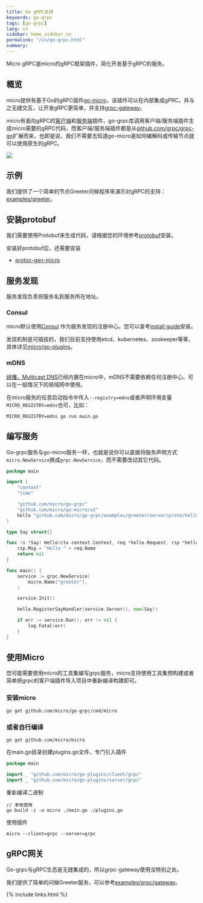 ```yaml
---
title: Go gRPC支持
keywords: go-grpc
tags: [go-grpc]
lang: cn
sidebar: home_sidebar_cn
permalink: "/cn/go-grpc.html"
summary: 
---
```


Micro gRPC是micro的gRPC框架插件，简化开发基于gRPC的服务。

## 概览

micro提供有基于Go的gRPC插件[go-micro](https://github.com/micro/go-micro)，该插件可以在内部集成gPRC，并与之无缝交互，让开发gRPC更简单，并支持[grpc-gateway](https://github.com/grpc-ecosystem/grpc-gateway)。

micro有面向gRPC的[客户端](https://github.com/micro/go-plugins/tree/master/client)和[服务端](https://github.com/micro/go-plugins/tree/master/server)插件，go-grpc库调用客户端/服务端插件生成micro需要的gRPC代码，而客户端/服务端插件都是从[github.com/grpc/grpc-go](https://github.com/grpc/grpc-go)扩展而来，也即是说，我们不需要去知道go-micro是如何编解码或传输节点就可以使用原生的gRPC。

<img src="../images/go-grpc.png" />

## 示例

我们提供了一个简单的节点Greeter问候程序来演示对gRPC的支持：[examples/greeter](https://github.com/micro/go-micro/blob/master/service/grpc/README_cn.md)。

## 安装protobuf

我们需要使用Protobuf来生成代码，请根据您的环境参考[protobuf](https://github.com/protocolbuffers/protobuf)安装。

安装好protobuf后，还需要安装
- [protoc-gen-micro](https://github.com/micro/protoc-gen-micro)

## 服务发现

服务发现负责把服务名到服务所在地址。

### Consul

micro默认使用[Consul](https://www.consul.io/) 作为服务发现的注册中心。您可以查考[install guide](https://www.consul.io/intro/getting-started/install.html)安装。

发现机制是可插拔的，我们目前支持使用etcd、kubernetes、zookeeper等等，具体详见[micro/go-plugins](https://github.com/micro/go-plugins)。

### mDNS

[组播，Multicast DNS](https://en.wikipedia.org/wiki/Multicast_DNS)已经内置在micro中，mDNS不需要依赖任何注册中心，可以在一般情况下的局域网中使用。

在micro服务的任意启动指令中传入`--registry=mdns`或者声明环境变量`MICRO_REGISTRY=mdns`也可，比如：

```
MICRO_REGISTRY=mdns go run main.go
```

## 编写服务

Go-grpc服务与go-micro服务一样，也就是说你可以直接将服务声明方式`micro.NewService`换成`grpc.NewService`，而不需要改动其它代码。

```go
package main

import (
	"context"
	"time"

	"github.com/micro/go-grpc"
	"github.com/micro/go-micro/v2"
	hello "github.com/micro/go-grpc/examples/greeter/server/proto/hello"
)

type Say struct{}

func (s *Say) Hello(ctx context.Context, req *hello.Request, rsp *hello.Response) error {
	rsp.Msg = "Hello " + req.Name
	return nil
}

func main() {
	service := grpc.NewService(
		micro.Name("greeter"),
	)

	service.Init()

	hello.RegisterSayHandler(service.Server(), new(Say))

	if err := service.Run(); err != nil {
		log.Fatal(err)
	}
}
```

## 使用Micro

您可能需要使用micro的工具集编写grpc服务，micro支持使用工具集预构建或者简单把grpc的客户端插件导入项目中重新编译构建即可。

### 安装micro

```
go get github.com/micro/go-grpc/cmd/micro
```

### 或者自行编译

```
go get github.com/micro/micro
```

在main.go目录创建plugins.go文件，专门引入插件
```go
package main

import _ "github.com/micro/go-plugins/client/grpc"
import _ "github.com/micro/go-plugins/server/grpc"
```

重新编译二进制
```shell
// 本地使用
go build -i -o micro ./main.go ./plugins.go
```

使用插件
```shell
micro --client=grpc --server=grpc
```

## gRPC网关

Go-grpc与gRPC生态是无缝集成的，所以grpc-gateway使用没特别之处。

我们提供了简单的问候Greeter服务，可以参考[examples/grpc/gateway](https://github.com/micro/examples/tree/master/grpc/gateway)。

{% include links.html %}
